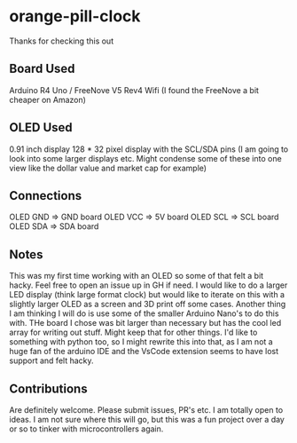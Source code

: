 # orange-pill-clock
Thanks for checking this out

## Board Used 
Arduino R4 Uno / FreeNove V5 Rev4 Wifi (I found the FreeNove a bit cheaper on Amazon)

## OLED Used
0.91 inch display 128 * 32 pixel display with the SCL/SDA pins
(I am going to look into some larger displays etc. Might condense some of these into one view like the dollar value and market cap for example)

## Connections 
OLED GND => GND board
OLED VCC => 5V board
OLED SCL => SCL board
OLED SDA => SDA board

## Notes
This was my first time working with an OLED so some of that felt a bit hacky. Feel free to open an issue up in GH if need. I would like to do a larger LED display (think large format clock) but would like to iterate on this with a slightly larger OLED as a screen and 3D print off some cases. Another thing I am thinking I will do is use some of the smaller Arduino Nano's to do this with. THe board I chose was bit larger than necessary but has the cool led array for writing out stuff. Might keep that for other things. I'd like to something with python too, so I might rewrite this into that, as I am not a huge fan of the arduino IDE and the VsCode extension seems to have lost support and felt hacky. 

## Contributions 
Are definitely welcome. Please submit issues, PR's etc. I am totally open to ideas. I am not sure where this will go, but this was a fun project over a day or so to tinker with microcontrollers again.